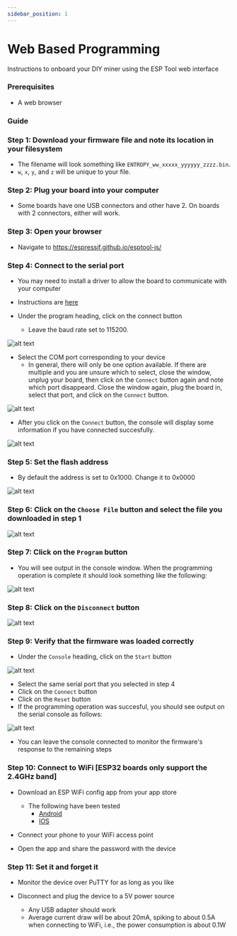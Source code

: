 ```yaml
---
sidebar_position: 1
---
```


# Web Based Programming

Instructions to onboard your DIY miner using the ESP Tool web interface

### Prerequisites
* A web browser

### Guide

### Step 1: Download your firmware file and note its location in your filesystem
* The filename will look something like `ENTROPY_ww_xxxxx_yyyyyy_zzzz.bin`.
* `w`, `x`, `y`, and `z` will be unique to your file.

### Step 2: Plug your board into your computer

* Some boards have one USB connectors and other have 2. On boards with 2 connectors, either will work.

### Step 3: Open your browser

* Navigate to https://espressif.github.io/esptool-js/

### Step 4: Connect to the serial port

* You may need to install a driver to allow the board to communicate with your computer
* Instructions are [here](https://docs.espressif.com/projects/esp-idf/en/v5.2.2/esp32s3/get-started/establish-serial-connection.html)

* Under the program heading, click on the connect button
    * Leave the baud rate set to 115200.

![alt text](image.png)

* Select the COM port corresponding to your device
    * In general, there will only be one option available. If there are multiple and you are
    unsure which to select, close the window, unplug your board, then click on the `Connect` button again
    and note which port disappeard. Close the window again, plug the board in, select that port, and
    click on the `Connect` button.

![alt text](image-1.png)

* After you click on the `Connect` button, the console will display some information if you have
connected succesfully.

![alt text](image-2.png)

### Step 5: Set the flash address

* By default the address is set to 0x1000. Change it to 0x0000

![alt text](image-3.png)

### Step 6: Click on the `Choose File` button and select the file you downloaded in step 1

![alt text](image-4.png)

### Step 7: Click on the `Program` button

* You will see output in the console window. When the programming operation is complete
it should look something like the following:

![alt text](image-5.png)

### Step 8: Click on the `Disconnect` button

![alt text](image-6.png)

### Step 9: Verify that the firmware was loaded correctly 

* Under the `Console` heading, click on the `Start` button

![alt text](image-8.png)

* Select the same serial port that you selected in step 4
* Click on the `Connect` button
* Click on the `Reset` button
* If the programming operation was succesful, you should see output on the
serial console as follows:

![alt text](image-7.png)

* You can leave the console connected to monitor the firmware's response to the 
remaining steps

### Step 10: Connect to WiFi [ESP32 boards only support the 2.4GHz band]

* Download an ESP WiFi config app from your app store
  * The following have been tested
    * [Android](https://play.google.com/store/apps/details?id=com.techbot.smart_config)
    * [IOS](https://apps.apple.com/us/app/smartconnect-for-esp/id1592092325)

* Connect your phone to your WiFi access point

* Open the app and share the password with the device

### Step 11: Set it and forget it

* Monitor the device over PuTTY for as long as you like

* Disconnect and plug the device to a 5V power source
  * Any USB adapter should work
  * Average current draw will be about 20mA, spiking to about 0.5A when connecting to WiFi, i.e., the power consumption is about 0.1W
